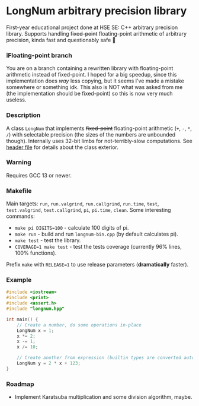 # LongNum arbitrary precision library

First-year educational project done at HSE SE: C++ arbitrary precision library. Supports handling ~~fixed-point~~ floating-point arithmetic of arbitrary precision, kinda fast and questionably safe 🤔

### ❕Floating-point branch
You are on a branch containing a rewritten library with floating-point arithmetic instead of fixed-point. I hoped for a big speedup, since this implementation does *way* less copying, but it seems I've made a mistake somewhere or something idk. This also is NOT what was asked from me (the implementation should be fixed-point) so this is now very much useless.

### Description
A class `LongNum` that implements ~~fixed-point~~ floating-point arithmetic (`+`, `-`, `*`, `/`) with selectable precision (the sizes of the numbers are unbounded though). Internally uses 32-bit limbs for not-terribly-slow computations. See [header file](./src/longnum.hpp) for details about the class exterior.

### Warning
Requires GCC 13 or newer.

### Makefile
Main targets: `run`, `run.valgrind`, `run.callgrind`, `run.time`, `test`, `test.valgrind`, `test.callgrind`, `pi`, `pi.time`, `clean`. Some interesting commands:
- `make pi DIGITS=100` - calculate 100 digits of pi.
- `make run` - build and run `longnum-bin.cpp` (by default calculates pi).
- `make test` - test the library.
- `COVERAGE=1 make test` - test the tests coverage (currently 96% lines, 100% functions).

Prefix `make` with `RELEASE=1` to use release parameters (**dramatically** faster).

### Example
```C++
#include <iostream>
#include <print>
#include <assert.h>
#include "longnum.hpp"

int main() {
    // Create a number, do some operations in-place
    LongNum x = 1;
    x *= 2;
    x -= 1;
    x /= 10;

    // Create another from expression (builtin types are converted automatically)
    LongNum y = 2 * x + 123;
}
```

### Roadmap
- Implement Karatsuba multiplication and some division algorithm, maybe.
